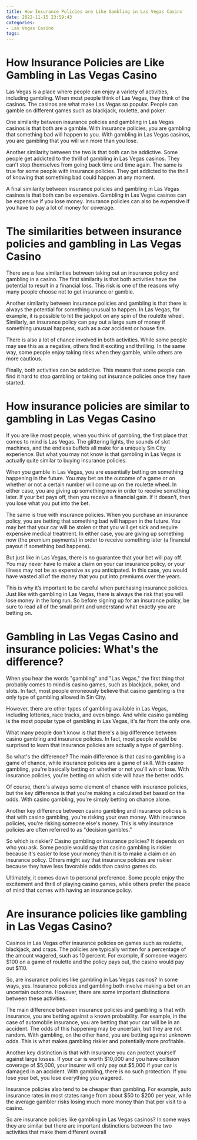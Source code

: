 ```yaml
---
title: How Insurance Policies are Like Gambling in Las Vegas Casino
date: 2022-11-15 23:59:43
categories:
- Las Vegas Casino
tags:
---
```



#  How Insurance Policies are Like Gambling in Las Vegas Casino

Las Vegas is a place where people can enjoy a variety of activities, including gambling. When most people think of Las Vegas, they think of the casinos. The casinos are what make Las Vegas so popular. People can gamble on different games such as blackjack, roulette, and poker.

One similarity between insurance policies and gambling in Las Vegas casinos is that both are a gamble. With insurance policies, you are gambling that something bad will happen to you. With gambling in Las Vegas casinos, you are gambling that you will win more than you lose.

Another similarity between the two is that both can be addictive. Some people get addicted to the thrill of gambling in Las Vegas casinos. They can't stop themselves from going back time and time again. The same is true for some people with insurance policies. They get addicted to the thrill of knowing that something bad could happen at any moment.

A final similarity between insurance policies and gambling in Las Vegas casinos is that both can be expensive. Gambling in Las Vegas casinos can be expensive if you lose money. Insurance policies can also be expensive if you have to pay a lot of money for coverage.

#  The similarities between insurance policies and gambling in Las Vegas Casino

There are a few similarities between taking out an insurance policy and gambling in a casino. The first similarity is that both activities have the potential to result in a financial loss. This risk is one of the reasons why many people choose not to get insurance or gamble.

Another similarity between insurance policies and gambling is that there is always the potential for something unusual to happen. In Las Vegas, for example, it is possible to hit the jackpot on any spin of the roulette wheel. Similarly, an insurance policy can pay out a large sum of money if something unusual happens, such as a car accident or house fire.

There is also a lot of chance involved in both activities. While some people may see this as a negative, others find it exciting and thrilling. In the same way, some people enjoy taking risks when they gamble, while others are more cautious.

Finally, both activities can be addictive. This means that some people can find it hard to stop gambling or taking out insurance policies once they have started.

#  How insurance policies are similar to gambling in Las Vegas Casino

If you are like most people, when you think of gambling, the first place that comes to mind is Las Vegas. The glittering lights, the sounds of slot machines, and the endless buffets all make for a uniquely Sin City experience. But what you may not know is that gambling in Las Vegas is actually quite similar to buying insurance policies.

When you gamble in Las Vegas, you are essentially betting on something happening in the future. You may bet on the outcome of a game or on whether or not a certain number will come up on the roulette wheel. In either case, you are giving up something now in order to receive something later. If your bet pays off, then you receive a financial gain. If it doesn’t, then you lose what you put into the bet.

The same is true with insurance policies. When you purchase an insurance policy, you are betting that something bad will happen in the future. You may bet that your car will be stolen or that you will get sick and require expensive medical treatment. In either case, you are giving up something now (the premium payments) in order to receive something later (a financial payout if something bad happens).

But just like in Las Vegas, there is no guarantee that your bet will pay off. You may never have to make a claim on your car insurance policy, or your illness may not be as expensive as you anticipated. In this case, you would have wasted all of the money that you put into premiums over the years.

This is why it’s important to be careful when purchasing insurance policies. Just like with gambling in Las Vegas, there is always the risk that you will lose money in the long run. So before signing up for an insurance policy, be sure to read all of the small print and understand what exactly you are betting on.

#  Gambling in Las Vegas Casino and insurance policies: What's the difference?

When you hear the words "gambling" and "Las Vegas," the first thing that probably comes to mind is casino games, such as blackjack, poker, and slots. In fact, most people erroneously believe that casino gambling is the only type of gambling allowed in Sin City.

However, there are other types of gambling available in Las Vegas, including lotteries, race tracks, and even bingo. And while casino gambling is the most popular type of gambling in Las Vegas, it's far from the only one.

What many people don't know is that there's a big difference between casino gambling and insurance policies. In fact, most people would be surprised to learn that insurance policies are actually a type of gambling.

So what's the difference? The main difference is that casino gambling is a game of chance, while insurance policies are a game of skill. With casino gambling, you're basically betting on whether or not you'll win or lose. With insurance policies, you're betting on which side will have the better odds.

Of course, there's always some element of chance with insurance policies, but the key difference is that you're making a calculated bet based on the odds. With casino gambling, you're simply betting on chance alone.

Another key difference between casino gambling and insurance policies is that with casino gambling, you're risking your own money. With insurance policies, you're risking someone else's money. This is why insurance policies are often referred to as "decision gambles."

So which is riskier? Casino gambling or insurance policies? It depends on who you ask. Some people would say that casino gambling is riskier because it's easier to lose your money than it is to make a claim on an insurance policy. Others might say that insurance policies are riskier because they have less favorable odds than casino games do.

Ultimately, it comes down to personal preference. Some people enjoy the excitement and thrill of playing casino games, while others prefer the peace of mind that comes with having an insurance policy.

#  Are insurance policies like gambling in Las Vegas Casino?

Casinos in Las Vegas offer insurance policies on games such as roulette, blackjack, and craps. The policies are typically written for a percentage of the amount wagered, such as 10 percent. For example, if someone wagers $100 on a game of roulette and the policy pays out, the casino would pay out $110.

So, are insurance policies like gambling in Las Vegas casinos? In some ways, yes. Insurance policies and gambling both involve making a bet on an uncertain outcome. However, there are some important distinctions between these activities.

The main difference between insurance policies and gambling is that with insurance, you are betting against a known probability. For example, in the case of automobile insurance, you are betting that your car will be in an accident. The odds of this happening may be uncertain, but they are not random. With gambling, on the other hand, you are betting against unknown odds. This is what makes gambling riskier and potentially more profitable.

Another key distinction is that with insurance you can protect yourself against large losses. If your car is worth $10,000 and you have collision coverage of $5,000, your insurer will only pay out $5,000 if your car is damaged in an accident. With gambling, there is no such protection. If you lose your bet, you lose everything you wagered.

Insurance policies also tend to be cheaper than gambling. For example, auto insurance rates in most states range from about $50 to $200 per year, while the average gambler risks losing much more money than that per visit to a casino.

So are insurance policies like gambling in Las Vegas casinos? In some ways they are similar but there are important distinctions between the two activities that make them different overall